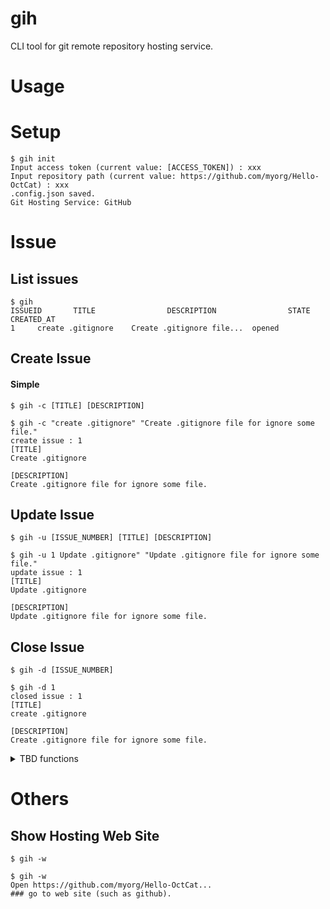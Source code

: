 # gih
CLI tool for git remote repository hosting service. 

# Usage

# Setup

```
$ gih init
Input access token (current value: [ACCESS_TOKEN]) : xxx
Input repository path (current value: https://github.com/myorg/Hello-OctCat) : xxx
.config.json saved.
Git Hosting Service: GitHub
```

# Issue

## List issues
```
$ gih
ISSUEID       TITLE                DESCRIPTION                STATE    CREATED_AT
1     create .gitignore    Create .gitignore file...  opened
```

## Create Issue

#### Simple

`$ gih -c [TITLE] [DESCRIPTION]`

```
$ gih -c "create .gitignore" "Create .gitignore file for ignore some file."
create issue : 1 
[TITLE]
Create .gitignore

[DESCRIPTION]
Create .gitignore file for ignore some file.
```

## Update Issue

`$ gih -u [ISSUE_NUMBER] [TITLE] [DESCRIPTION]`

```
$ gih -u 1 Update .gitignore" "Update .gitignore file for ignore some file."
update issue : 1 
[TITLE]
Update .gitignore

[DESCRIPTION]
Update .gitignore file for ignore some file.

```


## Close Issue

`$ gih -d [ISSUE_NUMBER]`

```
$ gih -d 1 
closed issue : 1
[TITLE]
create .gitignore

[DESCRIPTION]
Create .gitignore file for ignore some file.
```

<details>
<summary>TBD functions</summary>

You can write your issue description as markdown in editor.

#### Edit with editor

`$ gih -c`

```
$ gih -c
### show editor (such as `vi`.)
```

###### in editor
```
[TITLE] 
title

[DESCRIPTION]
# Summary
Create .gitignore file for ignore some file.

# Description
Following folders/files should be contained in .gitignore but not yet.
- [] .idea
- [] .env
- [] config.yml
```

</details>

# Others

## Show Hosting Web Site

`$ gih -w`

```
$ gih -w
Open https://github.com/myorg/Hello-OctCat...
### go to web site (such as github).
```
